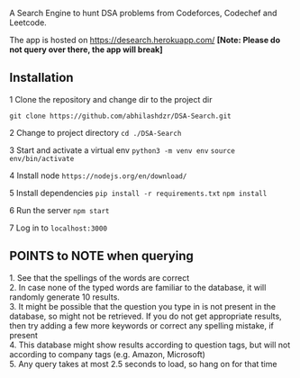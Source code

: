 A Search Engine to hunt DSA problems from Codeforces, Codechef and Leetcode.

The app is hosted on https://desearch.herokuapp.com/ **[Note: Please do not query over there, the app will break]**

<h2>Installation</h2>
1 Clone the repository and change dir to the project dir </br>

`git clone https://github.com/abhilashdzr/DSA-Search.git`</br>

2 Change to project directory
  `cd ./DSA-Search `

3 Start and activate a virtual env `python3 -m venv env` `source env/bin/activate` </br>

4 Install node `https://nodejs.org/en/download/`

5 Install dependencies
`pip install -r requirements.txt`
`npm install`

6 Run the server `npm start`</br>

7 Log in to `localhost:3000`

<h2>POINTS to NOTE when querying</h2>
1. See that the spellings of the words are correct </br>
2. In case none of the typed words are familiar to the database, it will randomly generate 10 results. </br>
3. It might be possible that the question you type in is not present in the database, so might not be retrieved. If you do not get appropriate results, then try adding a few more keywords or correct any spelling mistake, if present </br>
4. This database might show results according to question tags, but will not according to company tags (e.g. Amazon, Microsoft) </br>
5. Any query takes at most 2.5 seconds to load, so hang on for that time  </br>
